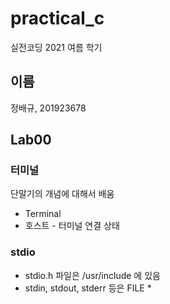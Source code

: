 # practical_c

실전코딩 2021 여름 학기

## 이름

정배규, 201923678

## Lab00

### 터미널

단말기의 개념에 대해서 배움

* Terminal
* 호스트 - 터미널 연결 상태


### stdio

* stdio.h 파일은 /usr/include 에 있음
* stdin, stdout, stderr 등은 FILE *